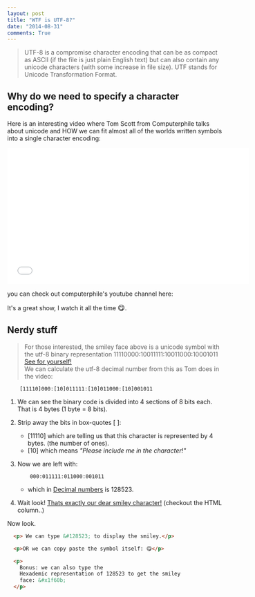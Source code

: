 ```yaml
---
layout: post
title: "WTF is UTF-8?"
date: "2014-08-31"
comments: True
---
```


>UTF-8 is a compromise character encoding that can be as compact as ASCII (if the file is just plain English text) but can also contain any unicode characters (with some increase in file size). UTF stands for Unicode Transformation Format.

## Why do we need to specify a character encoding?

Here is an interesting video where Tom Scott from Computerphile talks about
unicode and HOW we can fit almost all of the worlds written symbols into a single character encoding:

<iframe width="560" height="315" src="//www.youtube.com/embed/MijmeoH9LT4" frameborder="0" allowfullscreen></iframe>

you can check out computerphile's youtube channel here:

It's a great show, I watch it all the time <font size="3">😋</font>.

## Nerdy stuff

> For those interested, the smiley face above is a unicode symbol with <br>
> the utf-8 binary representation 11110000:10011111:10011000:10001011 <br>
>[See for yourself!](http://www.fileformat.info/info/unicode/char/1f60b/index.htm) <br>
> We can calculate the utf-8 decimal number from this as Tom does in the video:

~~~  
    [11110]000:[10]011111:[10]011000:[10]001011
~~~


1. We can see the binary code is divided into 4 sections of 8 bits each.
That is 4 bytes (1 byte = 8 bits).

2. Strip away the bits in box-quotes [ ]:
    - [11110] which are telling us that this character is represented by 4 bytes. (the number of ones).
    - [10] which means _"Please include me in the character!"_

3. Now we are left with:

    ~~~  
        000:011111:011000:001011
    ~~~
    - which in [Decimal numbers](http://www.binaryhexconverter.com/binary-to-decimal-converter) is 128523.

4. Wait look! [Thats exactly our dear smiley character!](http://www.isthisthingon.org/unicode/index.phtml?glyph=1F60B) (checkout the HTML column..)

Now look.

~~~html
  <p> We can type &#128523; to display the smiley.</p>

  <p>OR we can copy paste the symbol itself: 😋</p>

  <p>
    Bonus: we can also type the
    Hexademic representation of 128523 to get the smiley
    face: &#x1f60b;
  </p>
~~~
